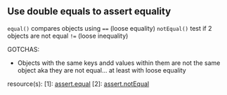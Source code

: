 ## Use double equals to assert equality

`equal()` compares objects using `==` (loose equality)
`notEqual()` test if 2 objects are not equal `!=` (loose inequality)

GOTCHAS:
* Objects with the same keys andd values within them are not the same object aka they are
not equal... at least with loose equality 

resource(s):
[1]: [assert.equal](https://www.chaijs.com/api/assert/#method_equal)
[2]: [assert.notEqual](https://www.chaijs.com/api/assert/#method_notequal)